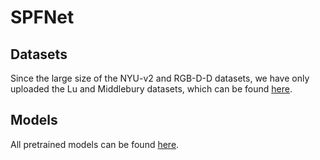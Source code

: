 # SPFNet

## Datasets

Since the large size of the NYU-v2 and RGB-D-D datasets, we have only uploaded the Lu and Middlebury datasets, which can be found <a href="https://anonymous.4open.science/r/SPFNet/">here</a>.

## Models

All pretrained models can be found <a href="https://anonymous.4open.science/r/SPFNet/">here</a>.
